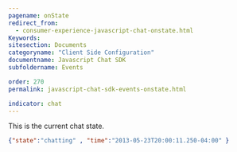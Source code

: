 ```yaml
---
pagename: onState
redirect_from:
  - consumer-experience-javascript-chat-onstate.html
Keywords:
sitesection: Documents
categoryname: "Client Side Configuration"
documentname: Javascript Chat SDK
subfoldername: Events

order: 270
permalink: javascript-chat-sdk-events-onstate.html

indicator: chat
---
```


This is the current chat state.

```json
{"state":"chatting" , "time":"2013-05-23T20:00:11.250-04:00" }
```